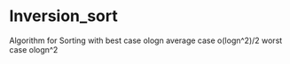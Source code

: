 # Inversion_sort
Algorithm for Sorting with 
best case ologn 
average case o(logn^2)/2
worst case ologn^2
